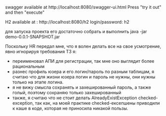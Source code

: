 swagger available at http://localhost:8080/swagger-ui.html
Press "try it out" and then "execute"

H2 available at : http://localhost:8080/h2 login/password: h2

для запуска проекта его достаточно собрать и выполнить java -jar demo-0.0.1-SNAPSHOT.jar

Поскольку HR передал мне, что я волен делать все на свое усмотрение, явно игнорируя требования ТЗ я:
- переименовал АПИ для регистрации, так мне оно выглядит более рациональным
- разнес профиль юзера и его логин/пароль по разным таблицам, я считаю что для жизни юзера логин и пароль не нужны, они нужны только на этапе логина.
- я не вижу смысла сохранять и захешированный пароль, а также голый, поэтому сохраняю только захешированный
- также, я считаю что не стоит делать AlreadyExistException checked-exception, так как, на моей практике checked-ексепшены приводили к каше в коде, которая не приносила никакой пользы.